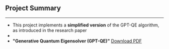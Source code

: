 ##  Project Summary
------
- This project implements a **simplified version** of the GPT-QE algorithm, as introduced in the research paper
- 
- **"Generative Quantum Eigensolver (GPT-QE)"** [Download PDF](https://arxiv.org/pdf/2401.09253v1.pdf)
